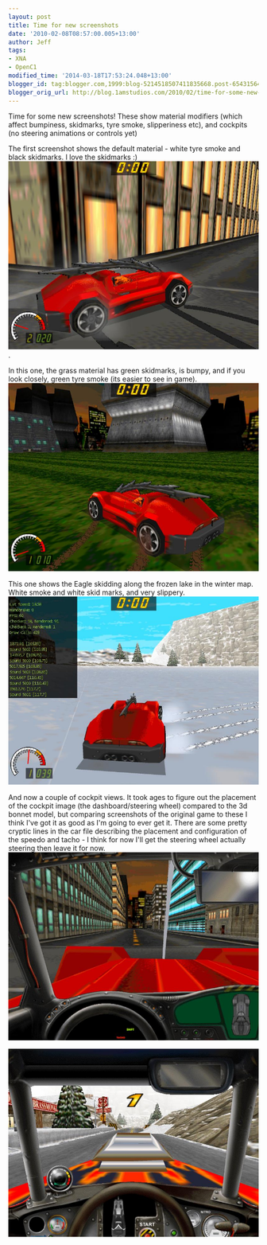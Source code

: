 ```yaml
---
layout: post
title: Time for new screenshots
date: '2010-02-08T08:57:00.005+13:00'
author: Jeff
tags:
- XNA
- OpenC1
modified_time: '2014-03-18T17:53:24.048+13:00'
blogger_id: tag:blogger.com,1999:blog-5214518507411835668.post-6543156468581280801
blogger_orig_url: http://blog.1amstudios.com/2010/02/time-for-some-new-screenshots-these.html
---
```

Time for some new screenshots!  These show material modifiers (which affect bumpiness, skidmarks, tyre smoke, slipperiness etc), and cockpits (no steering animations or controls yet)

The first screenshot shows the default material - white tyre smoke and black skidmarks. I love the skidmarks :)
![](/img/blogger/XyutMO8QNBQ-shot-63.86679.jpg).

In this one, the grass material has green skidmarks, is bumpy, and if you look closely, green tyre smoke (its easier to see in game).
![](/img/blogger/7e8PBRxG8Ho-shot-48.66676.jpg)

This one shows the Eagle skidding along the frozen lake in the winter map. White smoke and white skid marks, and very slippery.
![](/img/blogger/2LtzvQB-3RA-shot-137.8336.jpg)

And now a couple of cockpit views.  It took ages to figure out the placement of the cockpit image (the dashboard/steering wheel) compared to the 3d bonnet model, but comparing screenshots of the original game to these I think I've got it as good as I'm going to ever get it.  There are some pretty cryptic lines in the car file describing the placement and configuration of the speedo and tacho - I think for now I'll get the steering wheel actually steering then leave it for now.
![](/img/blogger/Q2CsZvckecM-shot-13.80003.jpg)

![](/img/blogger/heeH6Avpdh0-shot-6.56668.jpg)